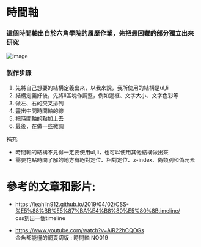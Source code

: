 # 時間軸
### 這個時間軸出自於六角學院的履歷作業，先把最困難的部分獨立出來研究
![image](https://user-images.githubusercontent.com/30917086/101270073-56810580-37b0-11eb-825c-38b84cbc9268.png)

### 製作步驟
1. 先將自己想要的結構定義出來，以我來說，我所使用的結構是ul,li
1. 結構定義好後，先將li區塊作調整，例如邊框、文字大小、文字色彩等
1. 做左、右的交叉排列
1. 畫出中間時間軸的線
1. 把時間軸的點加上去
1. 最後，在做一些微調

補充:
* 時間軸的結構不見得一定要使用ul,li，也可以使用其他結構做出來
* 需要花點時間了解的地方有絕對定位、相對定位、z-index、偽類別和偽元素

# 參考的文章和影片:
* https://leahlin912.github.io/2019/04/02/CSS-%E5%88%BB%E5%87%BA%E4%B8%80%E5%80%8Btimeline/ 
  <br>
  css刻出一個timeline

* https://www.youtube.com/watch?v=AiR22hCQOGs
  <br>
  金魚都能懂的網頁切版 : 時間軸 NO019
  
  


